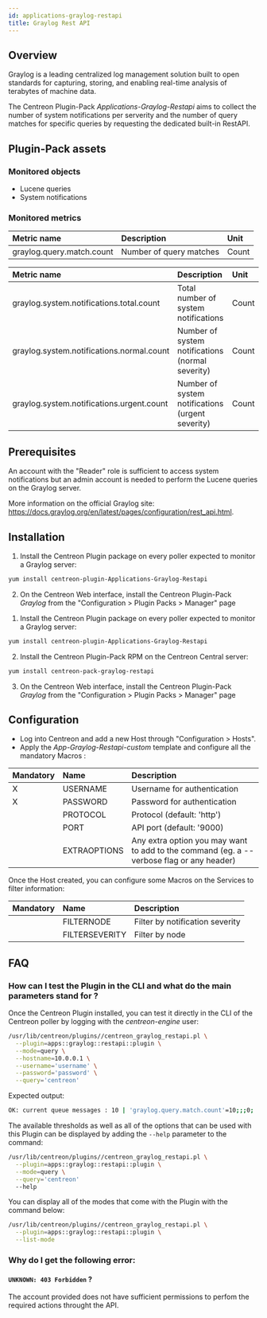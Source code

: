 ```yaml
---
id: applications-graylog-restapi
title: Graylog Rest API
---
```


## Overview

Graylog is a leading centralized log management solution built to open standards
for capturing, storing, and enabling real-time analysis of terabytes of machine
data.

The Centreon Plugin-Pack *Applications-Graylog-Restapi* aims to collect the 
number of system notifications per serverity and the number of query matches for
specific queries by requesting the dedicated built-in RestAPI.

## Plugin-Pack assets

### Monitored objects

* Lucene queries
* System notifications

### Monitored metrics

<!--DOCUSAURUS_CODE_TABS-->

<!--Query-->

| Metric name                | Description               | Unit   |
| :------------------------- | :------------------------ | :----- |
| graylog.query.match.count  | Number of query matches   | Count  |

<!--System-Notifications-->

| Metric name                                 | Description                                       | Unit   |
| :------------------------------------------ | :------------------------------------------------ | :----- |
| graylog.system.notifications.total.count    | Total number of system notifications              | Count  |
| graylog.system.notifications.normal.count   | Number of system notifications (normal severity)  | Count  | 
| graylog.system.notifications.urgent.count   | Number of system notifications (urgent severity)  | Count  |

<!--END_DOCUSAURUS_CODE_TABS-->

## Prerequisites

An account with the "Reader" role is sufficient to access system
notifications but an admin account is needed to perform the Lucene queries 
on the Graylog server.

More information on the official Graylog site:
https://docs.graylog.org/en/latest/pages/configuration/rest_api.html.

## Installation

<!--DOCUSAURUS_CODE_TABS-->

<!--Online IMP Licence & IT-100 Editions-->

1. Install the Centreon Plugin package on every poller expected to monitor a Graylog server:

```bash
yum install centreon-plugin-Applications-Graylog-Restapi
```

2. On the Centreon Web interface, install the Centreon Plugin-Pack *Graylog* from the "Configuration > Plugin Packs > Manager" page

<!--Offline IMP License-->

1. Install the Centreon Plugin package on every poller expected to monitor a Graylog server:

```bash
yum install centreon-plugin-Applications-Graylog-Restapi
```

2. Install the Centreon Plugin-Pack RPM on the Centreon Central server:

```bash
yum install centreon-pack-graylog-restapi
```

3. On the Centreon Web interface, install the Centreon Plugin-Pack *Graylog* from the "Configuration > Plugin Packs > Manager" page

<!--END_DOCUSAURUS_CODE_TABS-->

## Configuration

* Log into Centreon and add a new Host through "Configuration > Hosts".
* Apply the *App-Graylog-Restapi-custom* template and configure all the mandatory Macros :

| Mandatory | Name         | Description                                                                              |
| :-------- | :----------- | :--------------------------------------------------------------------------------------- |
| X         | USERNAME     | Username for authentication                                                              |
| X         | PASSWORD     | Password for authentication                                                              | 
|           | PROTOCOL     | Protocol (default: 'http')                                                               |
|           | PORT         | API port (default: '9000)                                                                |
|           | EXTRAOPTIONS | Any extra option you may want to add to the command (eg. a --verbose flag or any header) |

Once the Host created, you can configure some Macros on the Services to filter
information:

| Mandatory | Name           | Description                      |
| :-------- | :------------- | :------------------------------- |
|           | FILTERNODE     | Filter by notification severity  |
|           | FILTERSEVERITY | Filter by node                   |

## FAQ

### How can I test the Plugin in the CLI and what do the main parameters stand for ?

Once the Centreon Plugin installed, you can test it directly in the CLI of the
Centreon poller by logging with the *centreon-engine* user:

```bash
/usr/lib/centreon/plugins//centreon_graylog_restapi.pl \
  --plugin=apps::graylog::restapi::plugin \
  --mode=query \
  --hostname=10.0.0.1 \
  --username='username' \
  --password='password' \
  --query='centreon'
```

Expected output:

```bash
OK: current queue messages : 10 | 'graylog.query.match.count'=10;;;0;
```

The available thresholds as well as all of the options that can be used with
this Plugin can be displayed by adding the ```--help``` parameter to the 
command:

```bash
/usr/lib/centreon/plugins//centreon_graylog_restapi.pl \
  --plugin=apps::graylog::restapi::plugin \
  --mode=query \
  --query='centreon'
  --help
```

You can display all of the modes that come with the Plugin with the command
below:

```bash
/usr/lib/centreon/plugins//centreon_graylog_restapi.pl \
  --plugin=apps::graylog::restapi::plugin \
  --list-mode
```

### Why do I get the following error:

#### ```UNKNOWN: 403 Forbidden``` ?

The account provided does not have sufficient permissions to perfom the required
actions throught the API.